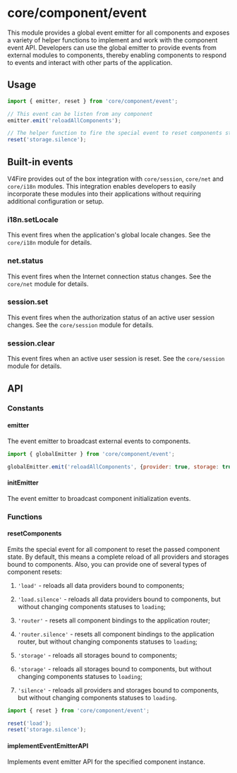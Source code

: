 # core/component/event

This module provides a global event emitter for all components
and exposes a variety of helper functions to implement and work with the component event API.
Developers can use the global emitter to provide events from external modules to components,
thereby enabling components to respond to events and interact with other parts of the application.

## Usage

```js
import { emitter, reset } from 'core/component/event';

// This event can be listen from any component
emitter.emit('reloadAllComponents');

// The helper function to fire the special event to reset components storages
reset('storage.silence');
```

## Built-in events

V4Fire provides out of the box integration with `core/session`, `core/net` and `core/i18n` modules.
This integration enables developers to easily incorporate these modules into their applications without
requiring additional configuration or setup.

### i18n.setLocale

This event fires when the application's global locale changes.
See the `core/i18n` module for details.

### net.status

This event fires when the Internet connection status changes.
See the `core/net` module for details.

### session.set

This event fires when the authorization status of an active user session changes.
See the `core/session` module for details.

### session.clear

This event fires when an active user session is reset.
See the `core/session` module for details.

## API

### Constants

#### emitter

The event emitter to broadcast external events to components.

```js
import { globalEmitter } from 'core/component/event';

globalEmitter.emit('reloadAllComponents', {provider: true, storage: true});
```

#### initEmitter

The event emitter to broadcast component initialization events.

### Functions

#### resetComponents

Emits the special event for all component to reset the passed component state.
By default, this means a complete reload of all providers and storages bound to components.
Also, you can provide one of several types of component resets:

1. `'load'` - reloads all data providers bound to components;
2. `'load.silence'` - reloads all data providers bound to components,
   but without changing components statuses to `loading`;

3. `'router'` - resets all component bindings to the application router;
4. `'router.silence'` - resets all component bindings to the application router,
   but without changing components statuses to `loading`;

5. `'storage'` - reloads all storages bound to components;
6. `'storage'` - reloads all storages bound to components,
   but without changing components statuses to `loading`;

7. `'silence'` - reloads all providers and storages bound to components,
   but without changing components statuses to `loading`.

```js
import { reset } from 'core/component/event';

reset('load');
reset('storage.silence');
```

#### implementEventEmitterAPI

Implements event emitter API for the specified component instance.
